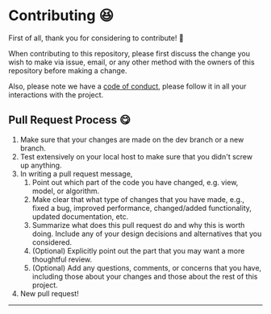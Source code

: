 # Contributing :satisfied:

First of all, thank you for considering to contribute! :tada:

When contributing to this repository, please first discuss the change you wish to make via issue, email, or any other method with the owners of this repository before making a change.

Also, please note we have a [code of conduct](./CODE_OF_CONDUCT.md), please follow it in all your interactions with the project.

## Pull Request Process :yum:

1. Make sure that your changes are made on the dev branch or a new branch.
2. Test extensively on your local host to make sure that you didn't screw up anything.
3. In writing a pull request message,
    1. Point out which part of the code you have changed, e.g. view, model, or algorithm.
    2. Make clear that what type of changes that you have made, e.g., fixed a bug, improved performance, changed/added functionality, updated documentation, etc.
    3. Summarize what does this pull request do and why this is worth doing. Include any of your design decisions and alternatives that you considered.
    4. (Optional) Explicitly point out the part that you may want a more thoughtful review.
    5. (Optional) Add any questions, comments, or concerns that you have, including those about your changes and those about the rest of this project.
4. New pull request!

---
